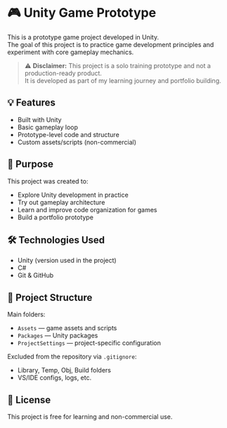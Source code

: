 # 🎮 Unity Game Prototype

This is a prototype game project developed in Unity.  
The goal of this project is to practice game development principles and experiment with core gameplay mechanics.

> ⚠️ **Disclaimer:** This project is a solo training prototype and not a production-ready product.  
It is developed as part of my learning journey and portfolio building.

## 💡 Features

- Built with Unity
- Basic gameplay loop
- Prototype-level code and structure
- Custom assets/scripts (non-commercial)

## 🚀 Purpose

This project was created to:

- Explore Unity development in practice
- Try out gameplay architecture
- Learn and improve code organization for games
- Build a portfolio prototype

## 🛠️ Technologies Used

- Unity (version used in the project)
- C#
- Git & GitHub

## 📂 Project Structure

Main folders:
- `Assets` — game assets and scripts
- `Packages` — Unity packages
- `ProjectSettings` — project-specific configuration

Excluded from the repository via `.gitignore`:
- Library, Temp, Obj, Build folders
- VS/IDE configs, logs, etc.

## 🔐 License

This project is free for learning and non-commercial use.
